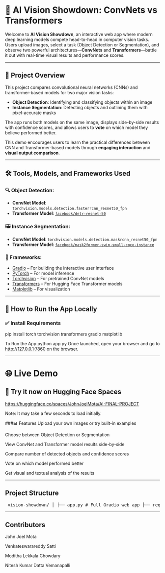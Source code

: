 
# 🧠 AI Vision Showdown: ConvNets vs Transformers

Welcome to **AI Vision Showdown**, an interactive web app where modern deep learning models compete head-to-head in computer vision tasks. Users upload images, select a task (Object Detection or Segmentation), and observe two powerful architectures—**ConvNets** and **Transformers**—battle it out with real-time visual results and performance scores.

---

## 📌 Project Overview

This project compares convolutional neural networks (CNNs) and transformer-based models for two major vision tasks:

- **Object Detection**: Identifying and classifying objects within an image
- **Instance Segmentation**: Detecting objects and outlining them with pixel-accurate masks

The app runs both models on the same image, displays side-by-side results with confidence scores, and allows users to **vote** on which model they believe performed better.

This demo encourages users to learn the practical differences between CNN and Transformer-based models through **engaging interaction** and **visual output comparison**.

---

## 🛠️ Tools, Models, and Frameworks Used

### 🔍 Object Detection:
- **ConvNet Model**: `torchvision.models.detection.fasterrcnn_resnet50_fpn`
- **Transformer Model**: [`facebook/detr-resnet-50`](https://huggingface.co/facebook/detr-resnet-50)

### 🖼️ Instance Segmentation:
- **ConvNet Model**: `torchvision.models.detection.maskrcnn_resnet50_fpn`
- **Transformer Model**: [`facebook/mask2former-swin-small-coco-instance`](https://huggingface.co/facebook/mask2former-swin-small-coco-instance)

### 🧰 Frameworks:
- [Gradio](https://www.gradio.app) – For building the interactive user interface
- [PyTorch](https://pytorch.org) – For model inference
- [Torchvision](https://pytorch.org/vision/stable/index.html) – For pretrained ConvNet models
- [Transformers](https://huggingface.co/docs/transformers/index) – For Hugging Face Transformer models
- [Matplotlib](https://matplotlib.org) – For visualization

---

## 🚀 How to Run the App Locally

### ✅ Install Requirements
pip install torch torchvision transformers gradio matplotlib


To Run the App
python app.py
Once launched, open your browser and go to http://127.0.0.1:7860 on the browser.

---

# 🌐 Live Demo
## 🎯 Try it now on Hugging Face Spaces
https://huggingface.co/spaces/JohnJoelMota/AI-FINAL-PROJECT

Note: It may take a few seconds to load initially.

###📊 Features
Upload your own images or try built-in examples

Choose between Object Detection or Segmentation

View ConvNet and Transformer model results side-by-side

Compare number of detected objects and confidence scores

Vote on which model performed better

Get visual and textual analysis of the results

---

## Project Structure
<pre> vision-showdown/ │ ├── app.py # Full Gradio web app ├── requirements.txt # Required Python packages ├── README.md # Project documentation (this file) └── TEST_IMG_x.jpg # Sample images used in the app </pre>

---

## Contributors

John Joel Mota

Venkateswarareddy Satti

Moditha Lekkala Chowdary

Nitesh Kumar Datta Vemanapalli

